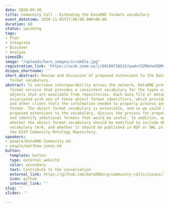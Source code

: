 ```yaml
---
date: 2020-09-30
title: Community Call - Extending the DataONE formats vocabulary
event_datetime: 2020-11-05T17:00:00.000+00:00
duration: 60
status: upcoming
tags:
- Plan
- Integrate
- Discover
- Analyze
vimeoID: 
image: "/uploads/hero_images/scrabble.jpg"
registration_link: 'https://ucsb.zoom.us/j/89198738531?pwd=Y2ZMbVo4S0MremlFMWdPK3NJQm9LZz09'
disqus_shortname: ''
short_abstract: Review and dicussion of proposed extensions to the DataONE object
  format vocabulary.
abstract: To increase interoperability across the network, DataONE provides an object
  format service that provides a consistent vocabulary for the types of data and metadata
  objects that are available from repositories. Each data file or metadata file is
  associated with one of these object format identifiers, which provides our web interface
  and other client tools the information needed to properly process and parse the
  format. The object format vocabulary is extensible, and so we could review upcoming
  proposed extensions to the vocabulary, discuss the process for proposing extensions,
  and identify additional formats that would be useful. In addition, we could discuss
  whether the object format vocabulary should be modified to include URIs for each
  vocabulary term, and whether it should be published in RDF or OWL in a system like
  the ESIP Community Ontology Repository.
speakers:
- people/DataONE-Community.md
- people/matthew-jones.md
button:
  template: button
  type: external website
  color: secondary
  text: Contribute to the conversation
  external_link: https://github.com/DataONEorg/community-calls/issues/1
  icon: github
  internal_link: ''
slug: ''
slides: ''

---
```

